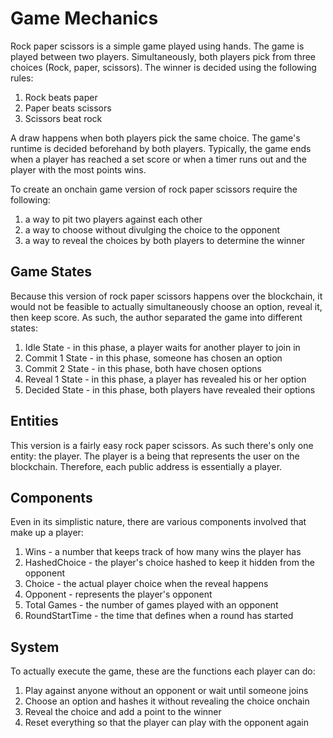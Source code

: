 # Game Mechanics

Rock paper scissors is a simple game played using hands. The game is played between two players.
Simultaneously, both players pick from three choices (Rock, paper, scissors). The winner is decided
using the following rules:

1. Rock beats paper
2. Paper beats scissors
3. Scissors beat rock

A draw happens when both players pick the same choice. The game's runtime is decided beforehand
by both players. Typically, the game ends when a player has reached a set score or when a timer runs
out and the player with the most points wins.

To create an onchain game version of rock paper scissors require the following:

1. a way to pit two players against each other
2. a way to choose without divulging the choice to the opponent
3. a way to reveal the choices by both players to determine the winner

## Game States 

Because this version of rock paper scissors happens over the blockchain, it would not be feasible
to actually simultaneously choose an option, reveal it, then keep score. As such, the author separated
the game into different states:

1. Idle State - in this phase, a player waits for another player to join in
2. Commit 1 State - in this phase, someone has chosen an option
3. Commit 2 State - in this phase, both have chosen options
4. Reveal 1 State - in this phase, a player has revealed his or her option
5. Decided State - in this phase, both players have revealed their options

## Entities

This version is a fairly easy rock paper scissors. As such there's only one entity: the player.
The player is a being that represents the user on the blockchain. Therefore, each public address
is essentially a player.

## Components

Even in its simplistic nature, there are various components involved that make up a player:

1. Wins - a number that keeps track of how many wins the player has
2. HashedChoice - the player's choice hashed to keep it hidden from the opponent
3. Choice - the actual player choice when the reveal happens
4. Opponent - represents the player's opponent
5. Total Games - the number of games played with an opponent
6. RoundStartTime - the time that defines when a round has started

## System

To actually execute the game, these are the functions each player can do:

1. Play against anyone without an opponent or wait until someone joins
2. Choose an option and hashes it without revealing the choice onchain
3. Reveal the choice and add a point to the winner
4. Reset everything so that the player can play with the opponent again

